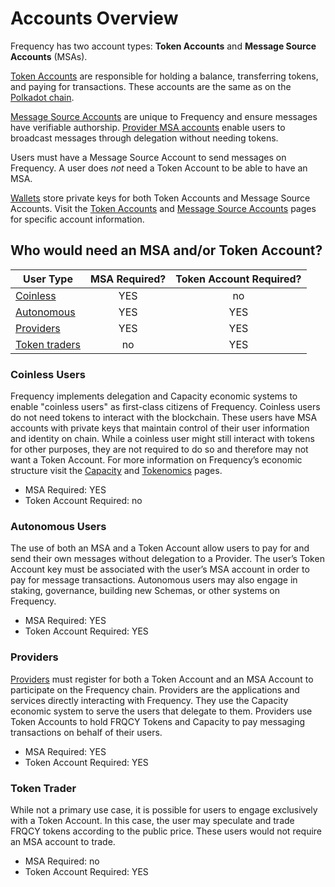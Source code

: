 # Accounts Overview

Frequency has two account types: **Token Accounts** and **Message Source Accounts** (MSAs).

[Token Accounts](./TokenAccounts.md) are responsible for holding a balance, transferring tokens, and paying for transactions.
These accounts are the same as on the [Polkadot chain](https://wiki.polkadot.network/docs/learn-accounts).

[Message Source Accounts](./MessageSourceAccounts.md) are unique to Frequency and ensure messages have verifiable authorship.
[Provider MSA accounts](./Providers.md) enable users to broadcast messages through delegation without needing tokens.

Users must have a Message Source Account to send messages on Frequency.
A user does *not* need a Token Account to be able to have an MSA.

[Wallets](./Wallets.md) store private keys for both Token Accounts and Message Source Accounts.
Visit the [Token Accounts](./TokenAccounts.md) and [Message Source Accounts](./MessageSourceAccounts.md) pages for specific account information.

## Who would need an MSA and/or Token Account?

| User Type                      | MSA Required? | Token Account Required? |
|--------------------------------|:-------------:|:-----------------------:|
| [Coinless](#coinless-users)    |    YES    |            no           |
| [Autonomous](#autonomous-users)|    YES    |         YES        |
| [Providers](#providers)        |    YES    |         YES         |
| [Token traders](#token-trader) |       no      |        YES         |

### Coinless Users
Frequency implements delegation and Capacity economic systems to enable "coinless users" as first-class citizens of Frequency.
Coinless users do not need tokens to interact with the blockchain.
These users have MSA accounts with private keys that maintain control of their user information and identity on chain.
While a coinless user might still interact with tokens for other purposes, they are not required to do so and therefore may not want a Token Account.
For more information on Frequency’s economic structure visit the [Capacity](../Tokenomics/Capacity.md) and [Tokenomics](../Tokenomics/TokenomicsOverview.md) pages.

* MSA Required: YES
* Token Account Required: no

### Autonomous Users
The use of both an MSA and a Token Account allow users to pay for and send their own messages without delegation to a Provider.
The user’s Token Account key must be associated with the user’s MSA account in order to pay for message transactions.
Autonomous users may also engage in staking, governance, building new Schemas, or other systems on Frequency.

* MSA Required: YES
* Token Account Required: YES

### Providers
[Providers](./Providers.md) must register for both a Token Account and an MSA Account to participate on the Frequency chain.
Providers are the applications and services directly interacting with Frequency.
They use the Capacity economic system to serve the users that delegate to them.
Providers use Token Accounts to hold FRQCY Tokens and Capacity to pay messaging transactions on behalf of their users.

* MSA Required: YES
* Token Account Required: YES

### Token Trader
While not a primary use case, it is possible for users to engage exclusively with a Token Account.
In this case, the user may speculate and trade FRQCY tokens according to the public price.
These users would not require an MSA account to trade.

* MSA Required: no
* Token Account Required: YES
